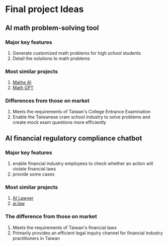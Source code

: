 # Final project Ideas

## AI math problem-solving tool 
### Major key features
1. Generate customized math problems for high school students
2. Detail the solutions to math problems
### Most similar projects
1. [Mathe AI](https://deepai.org/chat/mathematics)
2. [Math GPT](https://math-gpt.org/?model=unlimited)
### Differences from those on market
1. Meets the requirements of Taiwan's College Entrance Examination
2. Enable the Taiwanese cram school industry to solve problems and create mock exam questions more efficiently
## AI financial regulatory compliance chatbot
### Major key features
1. enable financial industry employees to check whether an action will violate financial laws 
2. provide some cases 
### Most similar projects
1. [AI Lawyer](https://ailawyer.pro/)
2. [ai.law](https://www.ai.law/)
### The difference from those on market
1. Meets the requirements of Taiwan's financial laws
2. Primarily provides an efficient legal inquiry channel for financial industry practitioners in Taiwan
